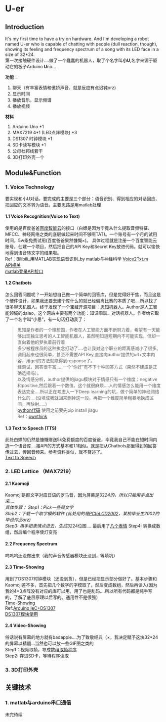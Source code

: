 # U-er
## Introduction 

  It's my first time to have a try on hardware. And I'm developing a robot named U-er who is capable of chatting with people (dull reaction, though), showing its feeling and frequency spectrum of a song with its LED face in a size of 32*24.   
  第一次接触硬件设计....做了一个蠢蠢的机器人，取了个名字叫**小U**,名字来源于驱动它的板子Arduino **U**no...   
    
  **功能**：  
  1) 聊天（有丰富表情和傲娇声音，就是反应有点迟钝orz)  
  2) 显示时间  
  3) 播放音乐，显示频谱  
  4) 播放视频  
  
  **材料**  
  1) Arduino Uno *1   
  2) MAX7219 4*1 (LED点阵模块) *3   
  3) DS1307 时钟模块 *1  
  4) SD卡读写模块 *1
  5) 公母杜邦线若干 
  6) 3D打印外壳一个  
 
## Module&Function
### 1. Voice Technology
  要实现和小U对话，要完成的主要是三个部分：语音识别、得到相应的对话回应、把回应的文本转为语音。主要思路是用matlab处理 
#### 1.1 Voice Recognition(Voice to Text)
  使用的是百度爸爸[百度智能云](https://console.bce.baidu.com/ai/?_=1596870294331#/ai/speech/app/list)的接口（白嫖是因为毕竟从什么提取音频特征、MFCC、神经网络之类的底层做起来时间不够啊TAT)。一个账号有一个月的试用时间，5w条免费试用(百度爸爸果然慷慨×)。 
  具体过程就是注册一个百度智能云账号，创建一个项目，然后把自己的API Key和Secret Key放进代码，就可以愉快地得到语音转文字的结果啦。   
  Ref：Bilibili_用MATLAB实现语音识别_by matlab与神经科学 [Voice2Txt.m](https://github.com/Thingamab0b/U-er/blob/master/Voice%20Technology/Voice2Txt.m)   
      [API相关](https://www.bilibili.com/video/BV1rJ411j7cc?p=1)  
      [matlab登录API接口](https://blog.csdn.net/qq_38122800/article/details/88693228)

#### 1.2 Chatbots
  怎么回答问题呢？一开始想自己做一个简单的回答库，但是觉得好干焦，而且这是个硬件设计，如果我还要去建个库什么的就已经偏离比赛的本质了吧....所以找了很多聊天机器人。终于发现了一个宝藏开源项目：[思知机器人](https://www.ownthink.com/)。Author是人工智能领域的dalao，这个网站主要有两个功能：知识图谱、对话机器人。作者给它取了一个名字叫“小思”，有一句话打动我了： 
> 思知是作者的一个理想国，作者在人工智能方面不断努力着，希望有一天能够出现独立思考的人工智能机器人，虽然明知道短期内不可能实现，但却一直向着他的梦执着前行着  
  多少被程序员的这种执念打动了....也让我对这个职业的距离感减小了很多。  
  调用起来也很简单，甚至不需要API Key,直接向author提供的url+文本内容，用get的方法就能得到response了。  
  经测试，回答很丰富.....一个“你好”有不下十种回答方式（果然不建库是正确选择吗）。   
  以及情感分析，author提供的jiagu模块对于情感只有一个维度：negative和positive,然后跟着一个数值。这个就很麻烦....人的情感怎么能用一个维度表达完全....所以正在考虑入一下Deep learning的坑，做个简单的神经网络什么的....(没填成我就回来删掉这一段，再把一个维度简单粗暴地换成区间，再映射.....)   
  [python代码](https://github.com/Thingamab0b/U-er/blob/master/Voice%20Technology/Emotion-analysis.py) 
  使用之前要先pip install jiagu   
  Ref：[ownthink](https://github.com/ownthink/robot/)    

#### 1.3 Text to Speech (TTS)
  此处白嫖的仍然是慷慨赠送5k免费额度的百度爸爸，毕竟我自己不能在短时间内造一个语音库....接API的方式基本和1.1相似。就是把从Chatbots那里得到的回答传过去，传回音频来。参考资料类似，就不赘述了。  
  [Text to Speech](https://github.com/Thingamab0b/U-er/blob/master/Voice%20Technology/tts.py)
  
### 2. LED Lattice （MAX7219）
#### 2.1 Kaomoji
  Kaomoji是颜文字对应日语的罗马音，因为屏幕是32*24的，所以只能用手点出来....   
  具体步骤： 
  Step1：Pick一些颜文字   
  Step2：下载一个取字模的软件 (此处用的是[PCtoLCD2002](https://github.com/Thingamab0b/U-er/tree/master/LED%20Lattice/%E5%AD%97%E6%A8%A1)，某校毕业生2002的毕设作品orz)   
  Step3: 用手把表情点进去，生成32*24位图.... 最后用了[八个表情](https://github.com/Thingamab0b/U-er/tree/master/LED%20Lattice/%E5%AD%97%E6%A8%A1/My_kaomoji)
  Step4: 转换成数组，然后编个程序使灯变亮
#### 2.2 Frequency Spectrum   
  呜呜呜还没做出来（我的声音传感器模块还没到，等填坑）  
#### 2.3 Time-Showing   
  用到了DS1307时钟模块（还没到货），但是已经把显示部分做好了。基本步骤和Kaomoji差不多，首先把几个数字的字模取了，然后变成数组，然后再读入(因为我的4*3点阵没有对应的库可以用，用了也是乱码....所以所有代码都是纯手写的，了解了底层原理以后写的。通用性不是很强）   
  [Time-Showing](https://github.com/Thingamab0b/U-er/tree/master/LED%20Lattice/Time-Showing)  
  Ref:[Arduino IeC+DS1307](https://www.cnblogs.com/zlbg/p/4227428.html)   
  [DS1307模块使用](https://www.arduino.cn/thread-23595-1-1.html)
#### 2.4 Video-Showing
  俗话说有屏幕的地方就有badapple....为了致敬经典（×，我决定赋予这块32*24的屏幕以精髓...当然也可以放一些GIF图之类的   
  Step1：视频取帧，导成数组[取帧程序](https://github.com/Thingamab0b/U-er/tree/master/LED%20Lattice/Video-Showing)  
  Step2: 存进SD卡，等待程序读取   
### 3. 3D打印外壳


## 关键技术 
### 1. matlab与arduino串口通信
未完待续
